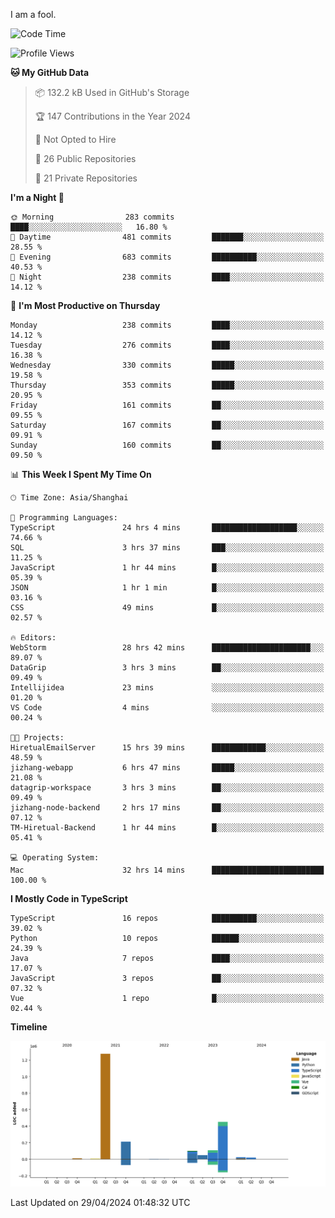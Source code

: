 I am a fool.

<!--START_SECTION:waka-->
![Code Time](http://img.shields.io/badge/Code%20Time-1%2C392%20hrs%2045%20mins-blue)

![Profile Views](http://img.shields.io/badge/Profile%20Views-0-blue)

**🐱 My GitHub Data** 

> 📦 132.2 kB Used in GitHub's Storage 
 > 
> 🏆 147 Contributions in the Year 2024
 > 
> 🚫 Not Opted to Hire
 > 
> 📜 26 Public Repositories 
 > 
> 🔑 21 Private Repositories 
 > 
**I'm a Night 🦉** 

```text
🌞 Morning                283 commits         ████░░░░░░░░░░░░░░░░░░░░░   16.80 % 
🌆 Daytime                481 commits         ███████░░░░░░░░░░░░░░░░░░   28.55 % 
🌃 Evening                683 commits         ██████████░░░░░░░░░░░░░░░   40.53 % 
🌙 Night                  238 commits         ████░░░░░░░░░░░░░░░░░░░░░   14.12 % 
```
📅 **I'm Most Productive on Thursday** 

```text
Monday                   238 commits         ████░░░░░░░░░░░░░░░░░░░░░   14.12 % 
Tuesday                  276 commits         ████░░░░░░░░░░░░░░░░░░░░░   16.38 % 
Wednesday                330 commits         █████░░░░░░░░░░░░░░░░░░░░   19.58 % 
Thursday                 353 commits         █████░░░░░░░░░░░░░░░░░░░░   20.95 % 
Friday                   161 commits         ██░░░░░░░░░░░░░░░░░░░░░░░   09.55 % 
Saturday                 167 commits         ██░░░░░░░░░░░░░░░░░░░░░░░   09.91 % 
Sunday                   160 commits         ██░░░░░░░░░░░░░░░░░░░░░░░   09.50 % 
```


📊 **This Week I Spent My Time On** 

```text
🕑︎ Time Zone: Asia/Shanghai

💬 Programming Languages: 
TypeScript               24 hrs 4 mins       ███████████████████░░░░░░   74.66 % 
SQL                      3 hrs 37 mins       ███░░░░░░░░░░░░░░░░░░░░░░   11.25 % 
JavaScript               1 hr 44 mins        █░░░░░░░░░░░░░░░░░░░░░░░░   05.39 % 
JSON                     1 hr 1 min          █░░░░░░░░░░░░░░░░░░░░░░░░   03.16 % 
CSS                      49 mins             █░░░░░░░░░░░░░░░░░░░░░░░░   02.57 % 

🔥 Editors: 
WebStorm                 28 hrs 42 mins      ██████████████████████░░░   89.07 % 
DataGrip                 3 hrs 3 mins        ██░░░░░░░░░░░░░░░░░░░░░░░   09.49 % 
Intellijidea             23 mins             ░░░░░░░░░░░░░░░░░░░░░░░░░   01.20 % 
VS Code                  4 mins              ░░░░░░░░░░░░░░░░░░░░░░░░░   00.24 % 

🐱‍💻 Projects: 
HiretualEmailServer      15 hrs 39 mins      ████████████░░░░░░░░░░░░░   48.59 % 
jizhang-webapp           6 hrs 47 mins       █████░░░░░░░░░░░░░░░░░░░░   21.08 % 
datagrip-workspace       3 hrs 3 mins        ██░░░░░░░░░░░░░░░░░░░░░░░   09.49 % 
jizhang-node-backend     2 hrs 17 mins       ██░░░░░░░░░░░░░░░░░░░░░░░   07.12 % 
TM-Hiretual-Backend      1 hr 44 mins        █░░░░░░░░░░░░░░░░░░░░░░░░   05.41 % 

💻 Operating System: 
Mac                      32 hrs 14 mins      █████████████████████████   100.00 % 
```

**I Mostly Code in TypeScript** 

```text
TypeScript               16 repos            ██████████░░░░░░░░░░░░░░░   39.02 % 
Python                   10 repos            ██████░░░░░░░░░░░░░░░░░░░   24.39 % 
Java                     7 repos             ████░░░░░░░░░░░░░░░░░░░░░   17.07 % 
JavaScript               3 repos             ██░░░░░░░░░░░░░░░░░░░░░░░   07.32 % 
Vue                      1 repo              █░░░░░░░░░░░░░░░░░░░░░░░░   02.44 % 
```



**Timeline**

![Lines of Code chart](https://raw.githubusercontent.com/VeejaLiu/VeejaLiu/master/assets/bar_graph.png)


 Last Updated on 29/04/2024 01:48:32 UTC
<!--END_SECTION:waka-->
